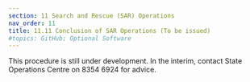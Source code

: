 ```yaml
---
section: 11 Search and Rescue (SAR) Operations
nav_order: 11
title: 11.11 Conclusion of SAR Operations (To be issued)
#topics: GitHub; Optional Software
---
```


This procedure is still under development. In the interim, contact State Operations Centre on 8354 6924 for advice.